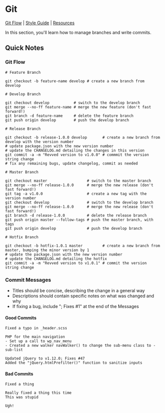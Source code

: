 # Git

[Git Flow](git-flow.md) | [Style Guide](style-guide.md) | [Resources](resources.md)

In this section, you'll learn how to manage branches and write commits.

## Quick Notes

### Git Flow

```
# Feature Branch

git checkout -b feature-name develop # create a new branch from develop

# Develop Branch

git checkout develop           # switch to the develop branch
git merge --no-ff feature-name # merge the new feature (don't fast forward!)
git branch -d feature-name     # delete the feature branch
git push origin develop        # push the develop branch

# Release Branch

git checkout -b release-1.0.0 develop       # create a new branch from develop with the version number
# update package.json with the new version number
# update the CHANGELOG.md detailing the changes in this version
git commit -a -m "Revved version to v1.0.0" # commmit the version string change
# fix any remaining bugs, update changelog, commit as needed

# Master Branch

git checkout master                  # switch to the master branch
git merge --no-ff release-1.0.0      # merge the new release (don't fast forward!)
git tag -a v1.0.0                    # create a new tag with the version number
git checkout develop                 # switch to the develop branch
git merge --no-ff release-1.0.0      # merge the new release (don't fast forward!)
git branch -d release-1.0.0          # delete the release branch
git push origin master --follow-tags # push the master branch, with tags
git push origin develop              # push the develop branch

# Hotfix Branch

git checkout -b hotfix-1.0.1 master         # create a new branch from master, bumping the minor version by 1
# update the package.json with the new version number
# update the CHANGELOG.md detailing the hotfix
git commit -a -m "Revved version to v1.0.1" # commit the version string change
```

### Commit Messages

- Titles should be concise, describing the change in a general way
- Descriptions should contain specific notes on what was changed and why
- If fixing a bug, include "; Fixes #1" at the end of the Messages

#### Good Commits

```
Fixed a typo in _header.scss
```

```
PHP for the main navigation
- Set up a call to wp_nav_menu
- Created a new walker navWalker() to change the sub-menu class to -sub-list
```

```
Updated jQuery to v1.12.0; Fixes #47
Added the "jQuery.htmlPrefilter()" function to sanitize inputs
```

#### Bad Commits

```
Fixed a thing
```

```
Really fixed a thing this time
This was stupid
```

```
Ugh!
```
